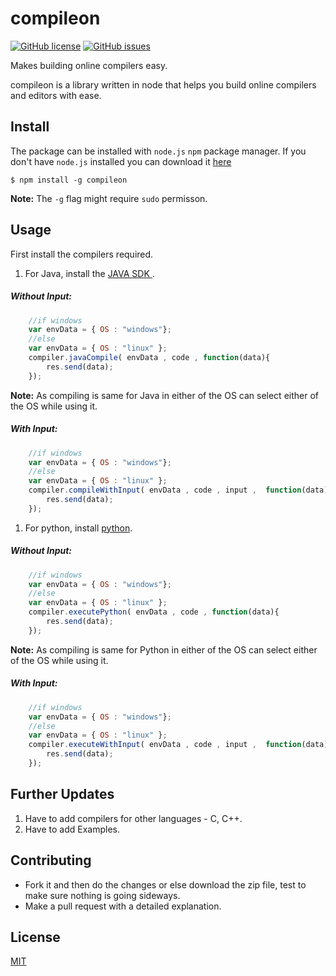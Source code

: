 # compileon
[![GitHub license](https://img.shields.io/github/license/itsknk/compileon)](https://github.com/itsknk/compileon/blob/master/LICENSE)
[![GitHub issues](https://img.shields.io/github/issues/itsknk/compileon)](https://github.com/itsknk/compileon/issues)

Makes building online compilers easy.

compileon is a library written in node that helps you build online compilers and editors with ease.

## Install
The package can be installed with `node.js` `npm` package manager. If you don't have `node.js` installed you can download it [here](https://nodejs.org/en/download/)

```
$ npm install -g compileon
```

**Note:** The `-g` flag might require `sudo` permisson.

## Usage
First install the compilers required.
1. For Java, install the <a href="https://www.oracle.com/in/java/technologies/javase-downloads.html"> JAVA SDK </a>.

<h5>Without Input:</h5>

```javascript
    //if windows  
    var envData = { OS : "windows"}; 
    //else
    var envData = { OS : "linux" };
    compiler.javaCompile( envData , code , function(data){
        res.send(data);
    });    
```
**Note:** As compiling is same for Java in either of the OS can select either of the OS while using it.
<h5>With Input:</h5>

```javascript
    //if windows  
    var envData = { OS : "windows"}; 
    //else
    var envData = { OS : "linux" };
    compiler.compileWithInput( envData , code , input ,  function(data){
        res.send(data);
    });
```
1. For python, install <a href="https://www.python.org/downloads/"> python</a>.

<h5>Without Input:</h5>

```javascript
    //if windows  
    var envData = { OS : "windows"}; 
    //else
    var envData = { OS : "linux" };
    compiler.executePython( envData , code , function(data){
        res.send(data);
    });    
```
**Note:** As compiling is same for Python in either of the OS can select either of the OS while using it.
<h5>With Input:</h5>

```javascript
    //if windows  
    var envData = { OS : "windows"}; 
    //else
    var envData = { OS : "linux" };
    compiler.executeWithInput( envData , code , input ,  function(data){
        res.send(data);
    });
```

## Further Updates
1. Have to add compilers for other languages - C, C++.
2. Have to add Examples.

## Contributing
- Fork it and then do the changes or else download the zip file, test to make sure nothing is going sideways.
- Make a pull request with a detailed explanation. 

## License
[MIT](https://github.com/itsknk/compileon/blob/master/LICENSE)